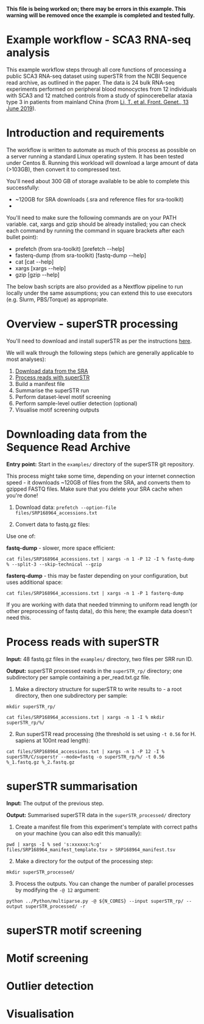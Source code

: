 **This file is being worked on; there may be errors in this example. This warning will be removed once the example is completed and tested fully.**

# Example workflow - SCA3 RNA-seq analysis

This example workflow steps through all core functions of processing a public SCA3 RNA-seq dataset using superSTR from the NCBI Sequence read archive, as outlined in the paper. The data is 24 bulk RNA-seq experiments performed on peripheral blood monocyctes from 12 individuals with SCA3 and 12 matched controls from a study of spinocerebellar ataxia type 3 in patients from mainland China (from [Li, T. et al. Front. Genet., 13 June 2019](https://doi.org/10.3389/fgene.2019.00566)).

# Introduction and requirements

The workflow is written to automate as much of this process as possible on a server running a standard Linux operating system. It has been tested under Centos 8. Running this workload will download a large amount of data (>103GB), then convert it to compressed text.

You'll need about 300 GB of storage available to be able to complete this successfully:

* ~120GB for SRA downloads (.sra and reference files for sra-toolkit)
*

You'll need to make sure the following commands are on your PATH variable. cat, xargs and gzip should be already installed; you can check each command by running the command in square brackets after each bullet point):

* prefetch (from sra-toolkit) [prefetch --help]
* fasterq-dump (from sra-toolkit) [fastq-dump --help]
* cat [cat --help]
* xargs [xargs --help]
* gzip [gzip --help]

The below bash scripts are also provided as a Nextflow pipeline to run locally under the same assumptions; you can extend this to use executors (e.g. Slurm, PBS/Torque) as appropriate.

# Overview - superSTR processing

You'll need to download and install superSTR as per the instructions [here](docs/INSTALL.md).

We will walk through the following steps (which are generally applicable to most analyses):

1. [Download data from the SRA](#downloading-data-from-the-sequence-read-archive)
2. [Process reads with superSTR](#process-reads-with-superSTR)
3. Build a manifest file
4. Summarise the superSTR run
5. Perform dataset-level motif screening
6. Perform sample-level outlier detection (optional)
7. Visualise motif screening outputs

# Downloading data from the Sequence Read Archive

**Entry point:** Start in the `examples/` directory of the superSTR git repository.

This process might take some time, depending on your internet connection speed - it downloads ~120GB of files from the SRA, and converts them to gzipped FASTQ files. Make sure that you delete your SRA cache when you're done!

1. Download data:
`prefetch --option-file files/SRP168964_accessions.txt
`

2. Convert data to fastq.gz files:

  Use one of:

  **fastq-dump** - slower, more space efficient:

  `cat files/SRP168964_accessions.txt | xargs -n 1 -P 12 -I % fastq-dump % --split-3 --skip-technical --gzip`

  **fasterq-dump** - this may be faster depending on your configuration, but uses additional space:

  `cat files/SRP168964_accessions.txt | xargs -n 1 -P 1 fasterq-dump`

If you are working with data that needed trimming to uniform read length (or other preprocessing of fastq data), do this here; the example data doesn't need this.

# Process reads with superSTR

**Input:** 48 fastq.gz files in the `examples/` directory, two files per SRR run ID.

**Output:** superSTR processed reads in the `superSTR_rp/` directory; one subdirectory per sample containing a per_read.txt.gz file.

1. Make a directory structure for superSTR to write results to - a root directory, then one subdirectory per sample:

  `mkdir superSTR_rp/`

  `cat files/SRP168964_accessions.txt | xargs -n 1 -I % mkdir superSTR_rp/%/`

2. Run superSTR read processing (the threshold is set using `-t 0.56` for H. sapiens at 100nt read length):

  `cat files/SRP168964_accessions.txt | xargs -n 1 -P 12 -I % superSTR/C/superstr --mode=fastq -o superSTR_rp/%/ -t 0.56 %_1.fastq.gz %_2.fastq.gz`

# superSTR summarisation

**Input:** The output of the previous step.

**Output:** Summarised superSTR data in the `superSTR_processed/` directory

1. Create a manifest file from this experiment's template with correct paths on your machine (you can also edit this manually):

  `pwd | xargs -I % sed 's:xxxxxx:%:g' files/SRP168964_manifest_template.tsv > SRP168964_manifest.tsv`

2. Make a directory for the output of the processing step:

  `mkdir superSTR_processed/`

3. Process the outputs. You can change the number of parallel processes by modifying the `-@ 12` argument:

  `python ../Python/multiparse.py -@ ${N_CORES} --input superSTR_rp/ --output superSTR_processed/ -r`
# superSTR motif screening

# Motif screening

# Outlier detection

# Visualisation

